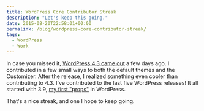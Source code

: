 ```yaml
---
title: WordPress Core Contributor Streak
description: "Let's keep this going."
date: 2015-08-20T22:58:01+00:00
permalink: /blog/wordpress-core-contributor-streak/
tags:
  - WordPress
  - Work
---
```


In case you missed it, [WordPress 4.3 came out](https://wordpress.org/news/2015/08/billie/) a few days ago. I contributed in a few small ways to both the default themes and the Customizer. After the release, I realized something even cooler than contributing to 4.3. I've contributed to the last five WordPress releases! It all started with 3.9, [my first "props"](/blog/logged-into-wordpress-saw-this/) in WordPress.

That's a nice streak, and one I hope to keep going.
